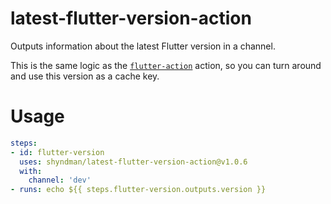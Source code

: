 # latest-flutter-version-action

Outputs information about the latest Flutter version in a channel.

This is the same logic as the
[`flutter-action`](https://github.com/subosito/flutter-action) action, so you
can turn around and use this version as a cache key.

# Usage

```yaml
steps:
- id: flutter-version
  uses: shyndman/latest-flutter-version-action@v1.0.6
  with:
    channel: 'dev'
- runs: echo ${{ steps.flutter-version.outputs.version }}
```
